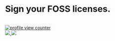 <h1>Sign your FOSS licenses.</h1><br>
<a href="#">
<img src="https://komarev.com/ghpvc/?username=interpreterK&color=cc2727&style=flat-square&label=PROFILE+VIEWS" alt="profile view counter">
<div>
<img src="https://github-readme-stats.vercel.app/api/top-langs/?username=unittensor&langs_count=30&layout=pie&theme=transparent&include_all_commits=true">
<img src="https://github-readme-stats.vercel.app/api?username=unittensor&count_private=true&show_icons=true&theme=transparent&include_all_commits=true&rank_icon=github">
</div>
</a>
